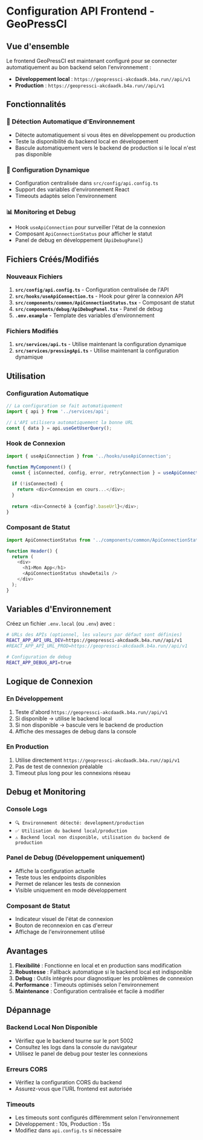 # Configuration API Frontend - GeoPressCI

## Vue d'ensemble

Le frontend GeoPressCI est maintenant configuré pour se connecter automatiquement au bon backend selon l'environnement :

- **Développement local** : `https://geopressci-akcdaadk.b4a.run//api/v1`
- **Production** : `https://geopressci-akcdaadk.b4a.run//api/v1`

## Fonctionnalités

### 🔄 Détection Automatique d'Environnement
- Détecte automatiquement si vous êtes en développement ou production
- Teste la disponibilité du backend local en développement
- Bascule automatiquement vers le backend de production si le local n'est pas disponible

### 🔧 Configuration Dynamique
- Configuration centralisée dans `src/config/api.config.ts`
- Support des variables d'environnement React
- Timeouts adaptés selon l'environnement

### 📊 Monitoring et Debug
- Hook `useApiConnection` pour surveiller l'état de la connexion
- Composant `ApiConnectionStatus` pour afficher le statut
- Panel de debug en développement (`ApiDebugPanel`)

## Fichiers Créés/Modifiés

### Nouveaux Fichiers
1. **`src/config/api.config.ts`** - Configuration centralisée de l'API
2. **`src/hooks/useApiConnection.ts`** - Hook pour gérer la connexion API
3. **`src/components/common/ApiConnectionStatus.tsx`** - Composant de statut
4. **`src/components/debug/ApiDebugPanel.tsx`** - Panel de debug
5. **`.env.example`** - Template des variables d'environnement

### Fichiers Modifiés
1. **`src/services/api.ts`** - Utilise maintenant la configuration dynamique
2. **`src/services/pressingApi.ts`** - Utilise maintenant la configuration dynamique

## Utilisation

### Configuration Automatique
```typescript
// La configuration se fait automatiquement
import { api } from '../services/api';

// L'API utilisera automatiquement la bonne URL
const { data } = api.useGetUserQuery();
```

### Hook de Connexion
```typescript
import { useApiConnection } from '../hooks/useApiConnection';

function MyComponent() {
  const { isConnected, config, error, retryConnection } = useApiConnection();
  
  if (!isConnected) {
    return <div>Connexion en cours...</div>;
  }
  
  return <div>Connecté à {config?.baseUrl}</div>;
}
```

### Composant de Statut
```typescript
import ApiConnectionStatus from '../components/common/ApiConnectionStatus';

function Header() {
  return (
    <div>
      <h1>Mon App</h1>
      <ApiConnectionStatus showDetails />
    </div>
  );
}
```

## Variables d'Environnement

Créez un fichier `.env.local` (ou `.env`) avec :

```bash
# URLs des APIs (optionnel, les valeurs par défaut sont définies)
REACT_APP_API_URL_DEV=https://geopressci-akcdaadk.b4a.run//api/v1
#REACT_APP_API_URL_PROD=https://geopressci-akcdaadk.b4a.run//api/v1

# Configuration de debug
REACT_APP_DEBUG_API=true
```

## Logique de Connexion

### En Développement
1. Teste d'abord `https://geopressci-akcdaadk.b4a.run//api/v1`
2. Si disponible → utilise le backend local
3. Si non disponible → bascule vers le backend de production
4. Affiche des messages de debug dans la console

### En Production
1. Utilise directement `https://geopressci-akcdaadk.b4a.run//api/v1`
2. Pas de test de connexion préalable
3. Timeout plus long pour les connexions réseau

## Debug et Monitoring

### Console Logs
- `🔍 Environnement détecté: development/production`
- `✅ Utilisation du backend local/production`
- `⚠️ Backend local non disponible, utilisation du backend de production`

### Panel de Debug (Développement uniquement)
- Affiche la configuration actuelle
- Teste tous les endpoints disponibles
- Permet de relancer les tests de connexion
- Visible uniquement en mode développement

### Composant de Statut
- Indicateur visuel de l'état de connexion
- Bouton de reconnexion en cas d'erreur
- Affichage de l'environnement utilisé

## Avantages

1. **Flexibilité** : Fonctionne en local et en production sans modification
2. **Robustesse** : Fallback automatique si le backend local est indisponible
3. **Debug** : Outils intégrés pour diagnostiquer les problèmes de connexion
4. **Performance** : Timeouts optimisés selon l'environnement
5. **Maintenance** : Configuration centralisée et facile à modifier

## Dépannage

### Backend Local Non Disponible
- Vérifiez que le backend tourne sur le port 5002
- Consultez les logs dans la console du navigateur
- Utilisez le panel de debug pour tester les connexions

### Erreurs CORS
- Vérifiez la configuration CORS du backend
- Assurez-vous que l'URL frontend est autorisée

### Timeouts
- Les timeouts sont configurés différemment selon l'environnement
- Développement : 10s, Production : 15s
- Modifiez dans `api.config.ts` si nécessaire
